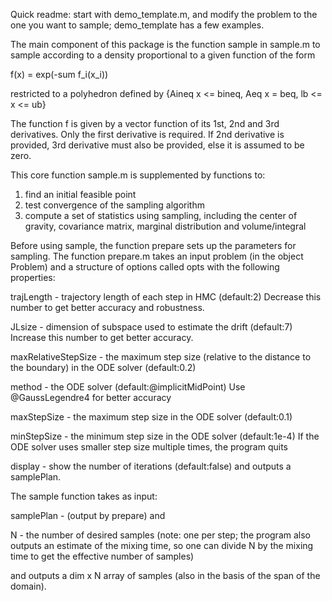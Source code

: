 Quick readme: start with demo_template.m, and modify the problem to the one you want to sample; demo_template has a few examples. 

The main component of this package is the function
sample in sample.m
to sample according to a density proportional to a given function of the form 

f(x) = exp(-sum f_i(x_i)) 

restricted to a polyhedron defined by
{Aineq x <= bineq, Aeq x = beq, lb <= x <= ub}

The function f is given by a vector function of its 1st, 2nd and 3rd derivatives.
Only the first derivative is required.
If 2nd derivative is provided, 3rd derivative must also be provided, else it is assumed to be zero.

This core function sample.m is supplemented by functions to: 
1. find an initial feasible point 
2. test convergence of the sampling algorithm
3. compute a set of statistics using sampling, including the center of gravity, covariance matrix, 
marginal distribution and volume/integral

Before using sample, the function prepare sets up the parameters for sampling.
The function prepare.m takes an input problem (in the object Problem)
and a structure of options called opts with the following properties:

  trajLength - trajectory length of each step in HMC (default:2)
               Decrease this number to get better accuracy and robustness.

  JLsize - dimension of subspace used to estimate the drift (default:7)
           Increase this number to get better accuracy.

  maxRelativeStepSize - the maximum step size
    (relative to the distance to the boundary) in the ODE solver (default:0.2)

  method - the ODE solver (default:@implicitMidPoint)
    Use @GaussLegendre4 for better accuracy

  maxStepSize - the maximum step size in the ODE solver (default:0.1)

  minStepSize - the minimum step size in the ODE solver  (default:1e-4)
     If the ODE solver uses smaller step size multiple times, the program quits

  display - show the number of iterations (default:false)
and outputs a samplePlan.

The sample function takes as input: 

  samplePlan - (output by prepare) and 

  N - the number of desired samples (note: one per step; the program also outputs an estimate of the mixing time, so one can divide N by the mixing time to get the effective number of samples)

and outputs a dim x N array of samples (also in the basis of the span of the domain).




